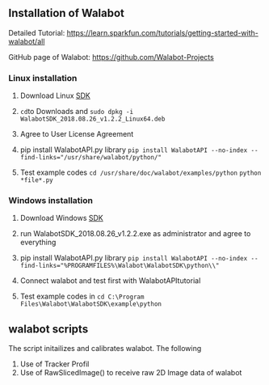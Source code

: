 ## Installation of Walabot

Detailed Tutorial: https://learn.sparkfun.com/tutorials/getting-started-with-walabot/all 

GitHub page of Walabot: https://github.com/Walabot-Projects

### Linux installation

1. Download Linux [SDK](https://walabot.com/getting-started)

2. ` cd `to Downloads and 
` sudo dpkg -i WalabotSDK_2018.08.26_v1.2.2_Linux64.deb `

3. Agree to User License Agreement

4. pip install WalabotAPI.py library 
` pip install WalabotAPI --no-index --find-links="/usr/share/walabot/python/" `

5. Test example codes
` cd /usr/share/doc/walabot/examples/python `
` python *file*.py `


### Windows installation 

1. Download Windows [SDK](https://walabot.com/getting-started)

2. run WalabotSDK_2018.08.26_v1.2.2.exe as administrator and agree to everything

3. pip install WalabotAPI.py library 
` pip install WalabotAPI --no-index --find-links="%PROGRAMFILES%\Walabot\WalabotSDK\python\\" `

4. Connect walabot and test first with WalabotAPItutorial

5. Test example codes in
` cd C:\Program Files\Walabot\WalabotSDK\example\python `

## walabot scripts

The script initailizes and calibrates walabot. The following 
1. Use of  Tracker Profil
2. Use of RawSlicedImage() to receive raw 2D Image data of walabot